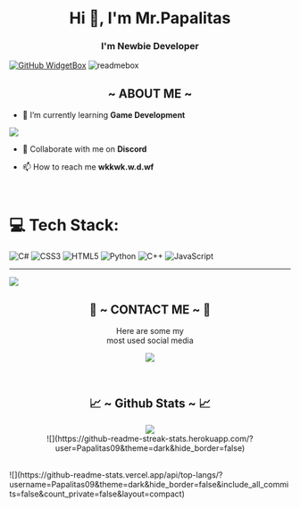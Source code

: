  <h1 align="center">Hi 👋, I'm Mr.Papalitas</h1>
<h3 align="center">I'm Newbie Developer</h3>

[![GitHub WidgetBox](https://github-widgetbox.vercel.app/api/profile?username=Papalitas09&data=followers,repositories,stars,commits&theme=nautilus)](https://github.com/adeleeeeyyyy)
![readmebox](https://svgshare.com/i/15xW.svg)

<div>
  <h2 align="center">  ~ ABOUT ME ~  </h2>
</div>

- 🌱 I’m currently learning **Game Development**
<a>
  <img src="https://user-images.githubusercontent.com/74038190/213910845-af37a709-8995-40d6-be59-724526e3c3d7.gif">
  </a>
  
- 👯 Collaborate with me on **Discord**

- 📫 How to reach me **wkkwk.w.d.wf**

<br>

# 💻 Tech Stack:
![C#](https://img.shields.io/badge/c%23-%23239120.svg?style=for-the-badge&logo=csharp&logoColor=white) ![CSS3](https://img.shields.io/badge/css3-%231572B6.svg?style=for-the-badge&logo=css3&logoColor=white) ![HTML5](https://img.shields.io/badge/html5-%23E34F26.svg?style=for-the-badge&logo=html5&logoColor=white) ![Python](https://img.shields.io/badge/python-3670A0?style=for-the-badge&logo=python&logoColor=ffdd54) ![C++](https://img.shields.io/badge/c++-%2300599C.svg?style=for-the-badge&logo=c%2B%2B&logoColor=white) ![JavaScript](https://img.shields.io/badge/javascript-%23323330.svg?style=for-the-badge&logo=javascript&logoColor=%23F7DF1E)


---
[![](https://visitcount.itsvg.in/api?id=Papalitas09&icon=0&color=0)](https://visitcount.itsvg.in)

<!-- Proudly created with GPRM ( https://gprm.itsvg.in ) -->
<h2 align="center"> 📝 ~ CONTACT ME ~ 📝 </h2>

<p align="center">Here are some my <br>
most used social media</p>

<p align="center">
  <a href="https://www.instagram.com/Mr.Papalitas" target="_blank"><img src="https://img.shields.io/badge/-adeleeeeyyyy_-ocean?&style=for-the-badge&logo=Instagram&logoColor=white"/></a>
</p>
</div>
<br>
<h2 align="center"> 📈 ~ Github Stats ~ 📈 </h2>

<p align="center" > <a href = "" > <img src ="![](https://github-readme-stats.vercel.app/api?username=Papalitas09&theme=dark&hide_border=false&include_all_commits=false&count_private=false)" /></a><br/>
![](https://github-readme-streak-stats.herokuapp.com/?user=Papalitas09&theme=dark&hide_border=false)
 </p>
 <br/>
![](https://github-readme-stats.vercel.app/api/top-langs/?username=Papalitas09&theme=dark&hide_border=false&include_all_commits=false&count_private=false&layout=compact)


<!--<p align="center">
  <a href="https://github.com/Papalitas09"><img src="https://github-readme-stats.vercel.app/api?username=Papalitas09&theme=tokyonight&show_icons=true" /></a>
</p>

<p align="center">
  <a href="https://github.com/Papalitas09"><img src="https://github-readme-streak-stats.herokuapp.com/?user=Papalitas09&theme=tokyonight&hide_border=false&properties=background&border=%239611C5FF" /><a>
</p>

<p align="center">
   <img src="https://github-readme-stats.vercel.app/api/top-langs?locale=en&hide_title=false&layout=compact&card_width=320&langs_count=5&hide=css&theme=nightowl&hide_border=false&username=Papalitas09" height="150" alt="languages graph"/>
</p>

<p align="center">
  <a href="https://github.com/adeleeeeyyyy"><img src="https://github-profile-trophy.vercel.app/?username=Papalitas09&theme=radical&margin-w=20&no-bg=true&no-frame=false" /><a>
</p> -->
